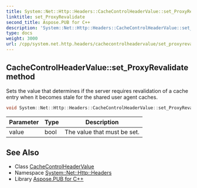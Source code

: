 ```yaml
---
title: System::Net::Http::Headers::CacheControlHeaderValue::set_ProxyRevalidate method
linktitle: set_ProxyRevalidate
second_title: Aspose.PUB for C++
description: 'System::Net::Http::Headers::CacheControlHeaderValue::set_ProxyRevalidate method. Sets the value that determines if the server requires revalidation of a cache entry when it becomes stale for the shared user agent caches in C++.'
type: docs
weight: 3000
url: /cpp/system.net.http.headers/cachecontrolheadervalue/set_proxyrevalidate/
---
```

## CacheControlHeaderValue::set_ProxyRevalidate method


Sets the value that determines if the server requires revalidation of a cache entry when it becomes stale for the shared user agent caches.

```cpp
void System::Net::Http::Headers::CacheControlHeaderValue::set_ProxyRevalidate(bool value)
```


| Parameter | Type | Description |
| --- | --- | --- |
| value | bool | The value that must be set. |

## See Also

* Class [CacheControlHeaderValue](../)
* Namespace [System::Net::Http::Headers](../../)
* Library [Aspose.PUB for C++](../../../)
